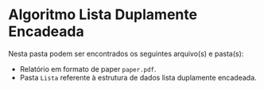 # Algoritmo Lista Duplamente Encadeada

Nesta pasta podem ser encontrados os seguintes arquivo(s) e pasta(s):

- Relatório em formato de paper `paper.pdf`.
- Pasta `Lista` referente à estrutura de dados lista duplamente encadeada.
